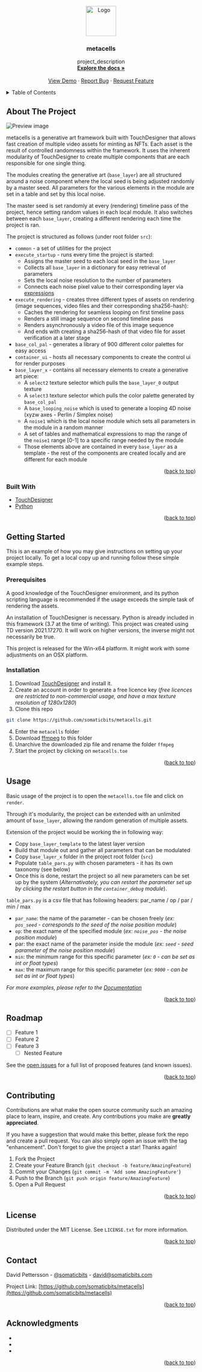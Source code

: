 <div id="top"></div>

<!-- PROJECT LOGO -->
<br />
<div align="center">
  <a href="https://github.com/somaticbits/metacells">
    <img src="images/logo.png" alt="Logo" width="80" height="80">
  </a>

<h3 align="center">metacells</h3>

  <p align="center">
    project_description
    <br />
    <a href="https://github.com/somaticbits/metacells"><strong>Explore the docs »</strong></a>
    <br />
    <br />
    <a href="https://github.com/somaticbits/metacells">View Demo</a>
    ·
    <a href="https://github.com/somaticbits/metacells/issues">Report Bug</a>
    ·
    <a href="https://github.com/somaticbits/metacells/issues">Request Feature</a>
  </p>
</div>



<!-- TABLE OF CONTENTS -->
<details>
  <summary>Table of Contents</summary>
  <ol>
    <li>
      <a href="#about-the-project">About The Project</a>
      <ul>
        <li><a href="#built-with">Built With</a></li>
      </ul>
    </li>
    <li>
      <a href="#getting-started">Getting Started</a>
      <ul>
        <li><a href="#prerequisites">Prerequisites</a></li>
        <li><a href="#installation">Installation</a></li>
      </ul>
    </li>
    <li><a href="#usage">Usage</a></li>
    <li><a href="#roadmap">Roadmap</a></li>
    <li><a href="#contributing">Contributing</a></li>
    <li><a href="#license">License</a></li>
    <li><a href="#contact">Contact</a></li>
    <li><a href="#acknowledgments">Acknowledgments</a></li>
  </ol>
</details>



<!-- ABOUT THE PROJECT -->
## About The Project

![Preview image](https://github.com/d-pettersson/serialCore/blob/master/Preview.jpg)

metacells is a generative art framework built with TouchDesigner that allows fast creation of multiple video assets for minting as NFTs. Each asset is the result of controlled randomness within the framework.
It uses the inherent modularity of TouchDesigner to create multiple components that are each responsible for one single thing.

The modules creating the generative art (`base_layer`) are all structured around a noise component where the local seed is being adjusted randomly by a master seed. All parameters for the various elements in the module are set in a table and set by this local noise.

The master seed is set randomly at every (rendering) timeline pass of the project, hence setting random values in each local module. It also switches between each `base_layer`, creating a different rendering each time the project is ran.

The project is structured as follows (under root folder `src`):
- `common` - a set of utilities for the project
- `execute_startup` - runs every time the project is started:
  * Assigns the master seed to each local seed in the `base_layer`
  * Collects all `base_layer` in a dictionary for easy retrieval of parameters
  * Sets the local noise resolution to the number of parameters
  * Connects each noise pixel value to their corresponding layer via [expressions](https://docs.derivative.ca/Expression#:~:text=An%20Expression%20in%20TouchDesigner%20is,float%20list%20or%20boolean%2C%20etc.)
- `execute_rendering` - creates three different types of assets on rendering (image sequences, video files and their corresponding sha256-hash):
  * Caches the rendering for seamless looping on first timeline pass
  * Renders a still image sequence on second timeline pass
  * Renders asynchronously a video file of this image sequence
  * And ends with creating a sha256-hash of that video file for asset verification at a later stage
- `base_col_pal` - generates a library of 900 different color palettes for easy access
- `container_ui` - hosts all necessary components to create the control ui for render purposes
- `base_layer_x` - contains all necessary elements to create a generative art piece:
  * A `select2` texture selector which pulls the `base_layer_0` output texture
  * A `select3` texture selector which pulls the color palette generated by `base_col_pal`
  * A `base_looping_noise` which is used to generate a looping 4D noise (xyzw axes - Perlin / Simplex noise)
  * A `noise1` which is the local noise module which sets all parameters in the module in a random manner
  * A set of tables and mathematical expressions to map the range of the `noise1` range [0-1] to a specific range needed by the module
  * Those elements above are contained in every `base_layer` as a template - the rest of the components are created locally and are different for each module

<p align="right">(<a href="#top">back to top</a>)</p>



### Built With

* [TouchDesigner](https://derivative.ca/)
* [Python](https://www.python.org/)

<p align="right">(<a href="#top">back to top</a>)</p>



<!-- GETTING STARTED -->
## Getting Started

This is an example of how you may give instructions on setting up your project locally.
To get a local copy up and running follow these simple example steps.

### Prerequisites

A good knowledge of the TouchDesigner environment, and its python scripting language is recommended if the usage exceeds the simple task of rendering the assets.

An installation of TouchDesigner is necessary. Python is already included in this framework (3.7 at the time of writing). This project was created using TD version 2021.17270. It will work on higher versions, the inverse might not necessarily be true.

This project is released for the Win-x64 platform. It might work with some adjustments on an OSX platform.

### Installation

1. Download [TouchDesigner](https://download.derivative.ca/TouchDesigner.2021.16270.exe) and install it.
2. Create an account in order to generate a free licence key (*free licences are restricted to non-commercial usage, and have a max texture resolution of 1280x1280*)
3. Clone this repo
  ```bash
  git clone https://github.com/somaticbits/metacells.git
  ```
4. Enter the `metacells` folder
5. Download [ffmpeg](https://www.gyan.dev/ffmpeg/builds/ffmpeg-release-essentials.zip) to this folder
6. Unarchive the downloaded zip file and rename the folder `ffmpeg`
7. Start the project by clicking on `metacells.toe`

<p align="right">(<a href="#top">back to top</a>)</p>



<!-- USAGE EXAMPLES -->
## Usage

Basic usage of the project is to open the `metacells.toe` file and click on `render`.

Through it's modularity, the project can be extended with an unlimited amount of `base_layer`, allowing the random generation of multiple assets.

Extension of the project would be working the in following way:
- Copy `base_layer_template` to the latest layer version
- Build that module out and gather all parameters that can be modulated
- Copy `base_layer_x` folder in the project root folder (`src`)
- Populate `table_pars.py` with chosen parameters - it has its own taxonomy (see below)
- Once this is done, restart the project so all new parameters can be set up by the system (*Alternativately, you can restart the parameter set up by clicking the restart button in the `container_debug` module*).

`table_pars.py` is a csv file that has following headers:
par_name / op / par / min / max

* `par_name`: the name of the parameter - can be chosen freely (*ex: `pos_seed` - corresponds to the seed of the noise position module*)
* `op`: the exact name of the specified module (*ex: `noise_pos` - the noise position module*)
* par: the exact name of the parameter inside the module (*ex: `seed` - seed parameter of the noise position module*)
* `min`: the minimum range for this specific parameter (*ex: `0` - can be set as int or float types*)
* `max`: the maximum range for this specific parameter (*ex: `9000` - can be set as int or float types*)

_For more examples, please refer to the [Documentation](https://example.com)_

<p align="right">(<a href="#top">back to top</a>)</p>



<!-- ROADMAP -->
## Roadmap

- [ ] Feature 1
- [ ] Feature 2
- [ ] Feature 3
    - [ ] Nested Feature

See the [open issues](https://github.com/somaticbits/metacells/issues) for a full list of proposed features (and known issues).

<p align="right">(<a href="#top">back to top</a>)</p>



<!-- CONTRIBUTING -->
## Contributing

Contributions are what make the open source community such an amazing place to learn, inspire, and create. Any contributions you make are **greatly appreciated**.

If you have a suggestion that would make this better, please fork the repo and create a pull request. You can also simply open an issue with the tag "enhancement".
Don't forget to give the project a star! Thanks again!

1. Fork the Project
2. Create your Feature Branch (`git checkout -b feature/AmazingFeature`)
3. Commit your Changes (`git commit -m 'Add some AmazingFeature'`)
4. Push to the Branch (`git push origin feature/AmazingFeature`)
5. Open a Pull Request

<p align="right">(<a href="#top">back to top</a>)</p>



<!-- LICENSE -->
## License

Distributed under the MIT License. See `LICENSE.txt` for more information.

<p align="right">(<a href="#top">back to top</a>)</p>



<!-- CONTACT -->
## Contact

David Pettersson - [@somaticbits](https://twitter.com/somaticbits) - david@somaticbits.com

Project Link: [https://github.com/somaticbits/metacells](https://github.com/somaticbits/metacells)

<p align="right">(<a href="#top">back to top</a>)</p>



<!-- ACKNOWLEDGMENTS -->
## Acknowledgments

* []()
* []()
* []()

<p align="right">(<a href="#top">back to top</a>)</p>



<!-- MARKDOWN LINKS & IMAGES -->
<!-- https://www.markdownguide.org/basic-syntax/#reference-style-links -->
[contributors-shield]: https://img.shields.io/github/contributors/somaticbits/metacells.svg?style=for-the-badge
[contributors-url]: https://github.com/somaticbits/metacells/graphs/contributors
[forks-shield]: https://img.shields.io/github/forks/somaticbits/metacells.svg?style=for-the-badge
[forks-url]: https://github.com/somaticbits/metacells/network/members
[stars-shield]: https://img.shields.io/github/stars/somaticbits/metacells.svg?style=for-the-badge
[stars-url]: https://github.com/somaticbits/metacells/stargazers
[issues-shield]: https://img.shields.io/github/issues/somaticbits/metacells.svg?style=for-the-badge
[issues-url]: https://github.com/somaticbits/metacells/issues
[license-shield]: https://img.shields.io/github/license/somaticbits/metacells.svg?style=for-the-badge
[license-url]: https://github.com/somaticbits/metacells/blob/master/LICENSE.txt
[linkedin-shield]: https://img.shields.io/badge/-LinkedIn-black.svg?style=for-the-badge&logo=linkedin&colorB=555
[linkedin-url]: https://linkedin.com/in/linkedin_username
[product-screenshot]: images/screenshot.png
